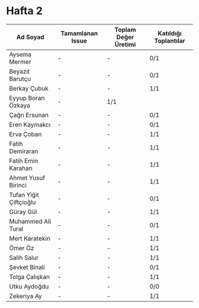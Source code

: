 # Hafta 2
| Ad Soyad | Tamamlanan Issue | Toplam Değer Üretimi | Katıldığı Toplantılar |
| -------- | ---------------- | -------------------- | --------------------- |
| Aysema Mermer | - | - | 0/1 |
| Beyazıt Barutçu | - | - | 0/1 |
| Berkay Çubuk | - | - | 1/1 |
| Eyyup Boran Özkaya | - | 1/1 |
| Çağrı Ersunan | - | - | 0/1 |
| Eren Kaymakcı | - | - | 0/1 |
| Erva Çoban | - | - | 1/1 |
| Fatih Demiraran | - | - | 1/1 |
| Fatih Emin Karahan | - | - | 1/1 |
| Ahmet Yusuf Birinci | - | - | 1/1 |
| Tufan Yiğit Çiftçioğlu | - | - | 0/1 |
| Güray Gül | - | - | 1/1 |
| Muhammed Ali Tural | - | - | 0/1 |
| Mert Karatekin | - | - | 1/1 |
| Ömer Öz | - | - | 1/1 |
| Salih Salur | - | - | 1/1 |
| Şevket Binali | - | - | 0/1 |
| Tolga Çalışkan | - | - | 1/1 |
| Utku Aydoğdu | - | - | 0/0 |
| Zekeriya Ay | - | - | 1/1 |
